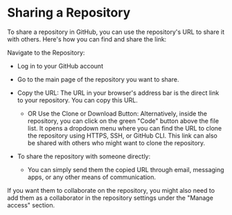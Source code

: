 # Sharing a Repository

To share a repository in GitHub, you can use the repository's URL to share it with others. Here's how you can find and share the link:

Navigate to the Repository:

- Log in to your GitHub account
- Go to the main page of the repository you want to share.
- Copy the URL: The URL in your browser's address bar is the direct link to your repository. You can copy this URL.
  - OR Use the Clone or Download Button: Alternatively, inside the repository, you can click on the green "Code" button above the file list. It opens a dropdown menu where you can find the URL to clone the repository using HTTPS, SSH, or GitHub CLI. This link can also be shared with others who might want to clone the repository.
- To share the repository with someone directly:

  - You can simply send them the copied URL through email, messaging apps, or any other means of communication.

If you want them to collaborate on the repository, you might also need to add them as a collaborator in the repository settings under the "Manage access" section.
